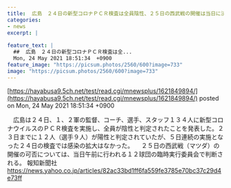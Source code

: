```yaml
---
title:  広島　２４日の新型コロナＰＣＲ検査は全員陰性、２５日の西武戦の開催は当日に決定  
categories:
- news
excerpt: |
  
feature_text: |
  ##  広島　２４日の新型コロナＰＣＲ検査は全...
  Mon, 24 May 2021 18:51:34  +0900
feature_image: "https://picsum.photos/2560/600?image=733"
image: "https://picsum.photos/2560/600?image=733"
---
```


[https://hayabusa9.5ch.net/test/read.cgi/mnewsplus/1621849894/](https://hayabusa9.5ch.net/test/read.cgi/mnewsplus/1621849894/)
posted on Mon, 24 May 2021 18:51:34  +0900

<!--more-->

　広島は２４日、１、２軍の監督、コーチ、選手、スタッフ１３４人に新型コロナウイルスのＰＣＲ検査を実施し、全員が陰性と判定されたことを発表した。２３日までに１２人（選手９人）が陽性と判定されていたが、５日連続の実施となった２４日の検査では感染の拡大はなかった。 　２５日の西武戦（マツダ）の開催の可否については、当日午前に行われる１２球団の臨時実行委員会で判断される。 報知新聞社 https://news.yahoo.co.jp/articles/82ac33bd1ff6fa559fe3785e70bc37c29d4e73ff

